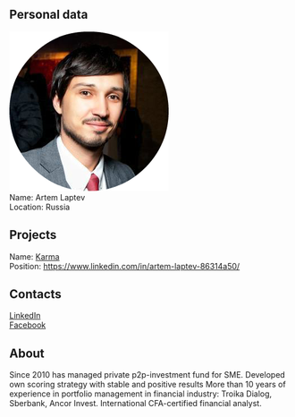 ## Personal data
![ photo](../people/photo/artem_laptev.png)  
Name: Artem Laptev  
Location: Russia   
## Projects 
Name: [Karma](../projects/karma.md)  
Position: https://www.linkedin.com/in/artem-laptev-86314a50/
## Contacts
[LinkedIn](https://www.linkedin.com/in/artem-laptev-86314a50/)  
[Facebook](https://www.facebook.com/tema.laptev)  

## About
Since 2010 has managed private p2p-investment fund for SME. 
Developed own scoring strategy with stable and positive results More than 10 years of experience in portfolio management in financial industry: Troika Dialog, Sberbank, Ancor Invest. International CFA-certified financial analyst. 
